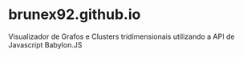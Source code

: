 # brunex92.github.io

Visualizador de Grafos e Clusters tridimensionais utilizando a API de Javascript Babylon.JS
